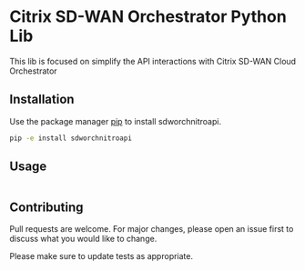 # Citrix SD-WAN Orchestrator Python Lib

This lib is focused on simplify the API interactions with Citrix SD-WAN Cloud Orchestrator

## Installation

Use the package manager [pip](https://pip.pypa.io/en/stable/) to install sdworchnitroapi.

```bash
pip -e install sdworchnitroapi
```

## Usage

```python

```

## Contributing

Pull requests are welcome. For major changes, please open an issue first to discuss what you would like to change.

Please make sure to update tests as appropriate.
